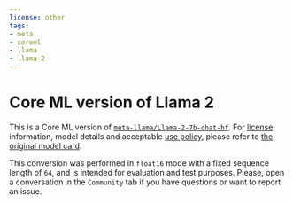 ```yaml
---
license: other
tags:
- meta
- coreml
- llama
- llama-2
---
```


# **Core ML version of Llama 2**

This is a Core ML version of [`meta-llama/Llama-2-7b-chat-hf`](https://huggingface.co/meta-llama/Llama-2-7b-chat-hf). For [license](LICENSE.txt) information, model details and acceptable [use policy](USE_POLICY.md), please refer to [the original model card](https://huggingface.co/meta-llama/Llama-2-7b-chat-hf).

This conversion was performed in `float16` mode with a fixed sequence length of `64`, and is intended for evaluation and test purposes. Please, open a conversation in the `Community` tab if you have questions or want to report an issue.

